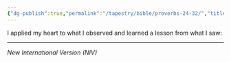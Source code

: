 ```yaml
---
{"dg-publish":true,"permalink":"/tapestry/bible/proverbs-24-32/","title":"Proverbs 24:32","hide":true,"tags":["bible"],"dgHomeLink":true,"dgShowLocalGraph":true,"dgEnableSearch":true}
---
```


I applied my heart to what I observed and learned a lesson from what I saw:

---
*New International Version (NIV)*